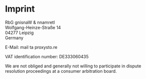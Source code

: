 # Imprint

<span class="ritole">RbG gnisnaW &amp; nnamretI</span><br>
Wolfgang-Heinze-Straße 14<br>
04277 Leipzig<br>
Germany

E-Mail: mail <span class="ritole">ta</span> proxysto.re

VAT identification number: DE333060435

We are not obliged and generally not willing to participate in dispute resolution proceedings at a consumer arbitration board.
